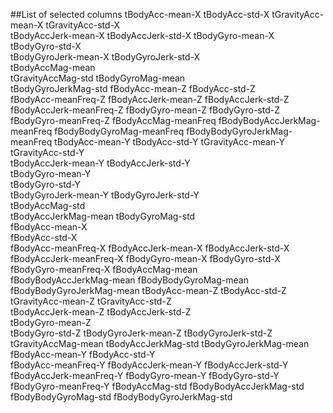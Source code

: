 ##List of selected columns
tBodyAcc-mean-X
tBodyAcc-std-X
tGravityAcc-mean-X
tGravityAcc-std-X           
tBodyAccJerk-mean-X
tBodyAccJerk-std-X
tBodyGyro-mean-X         
tBodyGyro-std-X             
tBodyGyroJerk-mean-X
tBodyGyroJerk-std-X         
tBodyAccMag-mean    
tGravityAccMag-std
tBodyGyroMag-mean           
tBodyGyroJerkMag-std
fBodyAcc-mean-Z
fBodyAcc-std-Z             
fBodyAcc-meanFreq-Z
fBodyAccJerk-mean-Z
fBodyAccJerk-std-Z          
fBodyAccJerk-meanFreq-Z
fBodyGyro-mean-Z
fBodyGyro-std-Z             
fBodyGyro-meanFreq-Z
fBodyAccMag-meanFreq
fBodyBodyAccJerkMag-meanFreq
fBodyBodyGyroMag-meanFreq
fBodyBodyGyroJerkMag-meanFreq
tBodyAcc-mean-Y
tBodyAcc-std-Y
tGravityAcc-mean-Y
tGravityAcc-std-Y               
tBodyAccJerk-mean-Y
tBodyAccJerk-std-Y              
tBodyGyro-mean-Y            
tBodyGyro-std-Y                 
tBodyGyroJerk-mean-Y
tBodyGyroJerk-std-Y             
tBodyAccMag-std        
tBodyAccJerkMag-mean
tBodyGyroMag-std       
fBodyAcc-mean-X                 
fBodyAcc-std-X                  
fBodyAcc-meanFreq-X
fBodyAccJerk-mean-X
fBodyAccJerk-std-X             
fBodyAccJerk-meanFreq-X
fBodyGyro-mean-X
fBodyGyro-std-X                
fBodyGyro-meanFreq-X
fBodyAccMag-mean   
fBodyBodyAccJerkMag-mean
fBodyBodyGyroMag-mean  
fBodyBodyGyroJerkMag-mean
tBodyAcc-mean-Z
tBodyAcc-std-Z
tGravityAcc-mean-Z
tGravityAcc-std-Z      
tBodyAccJerk-mean-Z
tBodyAccJerk-std-Z     
tBodyGyro-mean-Z     
tBodyGyro-std-Z
tBodyGyroJerk-mean-Z
tBodyGyroJerk-std-Z
tGravityAccMag-mean
tBodyAccJerkMag-std
tBodyGyroJerkMag-mean
fBodyAcc-mean-Y
fBodyAcc-std-Y         
fBodyAcc-meanFreq-Y
fBodyAccJerk-mean-Y
fBodyAccJerk-std-Y
fBodyAccJerk-meanFreq-Y
fBodyGyro-mean-Y
fBodyGyro-std-Y  
fBodyGyro-meanFreq-Y
fBodyAccMag-std
fBodyBodyAccJerkMag-std
fBodyBodyGyroMag-std
fBodyBodyGyroJerkMag-std